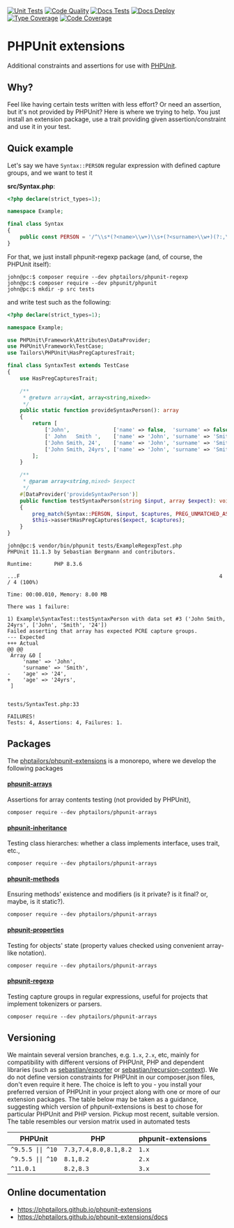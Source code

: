 [![Unit Tests](https://github.com/phptailors/phpunit-extensions/actions/workflows/unit_test.yml/badge.svg)](https://github.com/phptailors/phpunit-extensions/actions/workflows/unit_test.yml)
[![Code Quality](https://github.com/phptailors/phpunit-extensions/actions/workflows/code_quality.yml/badge.svg)](https://github.com/phptailors/phpunit-extensions/actions/workflows/code_quality.yml)
[![Docs Tests](https://github.com/phptailors/phpunit-extensions/actions/workflows/docs_test.yml/badge.svg)](https://github.com/phptailors/phpunit-extensions/actions/workflows/docs_test.yml)
[![Docs Deploy](https://github.com/phptailors/phpunit-extensions/actions/workflows/docs_deploy.yml/badge.svg)](https://github.com/phptailors/phpunit-extensions/actions/workflows/docs_deploy.yml)
[![Type Coverage](https://shepherd.dev/github/phptailors/phpunit-extensions/coverage.svg)](https://shepherd.dev/github/phptailors/phpunit-extensions)
[![Code Coverage](https://codecov.io/gh/phptailors/phpunit-extensions/branch/master/graph/badge.svg?token=D1RZ1XLBIC)](https://codecov.io/gh/phptailors/phpunit-extensions)

# PHPUnit extensions

Additional constraints and assertions for use with [PHPUnit](https://phpunit.de).

## Why?

Feel like having certain tests written with less effort? Or need an assertion, but it's not provided by PHPUnit? Here is where we trying to help. You just install an extension package, use a trait providing given assertion/constraint and use it in your test.

## Quick example

Let's say we have ``Syntax::PERSON`` regular expression with defined capture groups, and we want to test it

**src/Syntax.php**:

```php
<?php declare(strict_types=1);

namespace Example;

final class Syntax
{
    public const PERSON = '/^\\s*(?<name>\\w+)\\s+(?<surname>\\w+)(?:,\\s+(?<age>\\w+))?\\s*/';
}
```

For that, we just install phpunit-regexp package (and, of course, the PHPUnit itself):

```console
john@pc:$ composer require --dev phptailors/phpunit-regexp
john@pc:$ composer require --dev phpunit/phpunit
john@pc:$ mkdir -p src tests
```

and write test such as the following:

```php
<?php declare(strict_types=1);

namespace Example;

use PHPUnit\Framework\Attributes\DataProvider;
use PHPUnit\Framework\TestCase;
use Tailors\PHPUnit\HasPregCapturesTrait;

final class SyntaxTest extends TestCase
{
    use HasPregCapturesTrait;

    /**
     * @return array<int, array<string,mixed>>
     */
    public static function provideSyntaxPerson(): array
    {
        return [
            ['John',              ['name' => false,  'surname' => false,   'age' => false]],
            [' John   Smith ',    ['name' => 'John', 'surname' => 'Smith', 'age' => false]],
            ['John Smith, 24',    ['name' => 'John', 'surname' => 'Smith', 'age' => '24']],
            ['John Smith, 24yrs', ['name' => 'John', 'surname' => 'Smith', 'age' => '24']],
        ];
    }

    /**
     * @param array<string,mixed> $expect
     */
    #[DataProvider('provideSyntaxPerson')]
    public function testSyntaxPerson(string $input, array $expect): void
    {
        preg_match(Syntax::PERSON, $input, $captures, PREG_UNMATCHED_AS_NULL);
        $this->assertHasPregCaptures($expect, $captures);
    }
}
```

```console
john@pc:$ vendor/bin/phpunit tests/ExampleRegexpTest.php
PHPUnit 11.1.3 by Sebastian Bergmann and contributors.

Runtime:       PHP 8.3.6

...F                                                                4 / 4 (100%)

Time: 00:00.010, Memory: 8.00 MB

There was 1 failure:

1) Example\SyntaxTest::testSyntaxPerson with data set #3 ('John Smith, 24yrs', ['John', 'Smith', '24'])
Failed asserting that array has expected PCRE capture groups.
--- Expected
+++ Actual
@@ @@
 Array &0 [
     'name' => 'John',
     'surname' => 'Smith',
-    'age' => '24',
+    'age' => '24yrs',
 ]


tests/SyntaxTest.php:33

FAILURES!
Tests: 4, Assertions: 4, Failures: 1.
```



## Packages

The [phptailors/phpunit-extensions](https://github.com/phptailors/phpunit-extensions) is a monorepo, where we develop the following packages

#### [phpunit-arrays](https://packagist.org/packages/phptailors/phpunit-arrays)

Assertions for array contents testing (not provided by PHPUnit),

```shell
composer require --dev phptailors/phpunit-arrays
```

#### [phpunit-inheritance](https://packagist.org/packages/phptailors/phpunit-inheritance)

Testing class hierarches: whether a class implements interface, uses trait, etc.,

```shell
composer require --dev phptailors/phpunit-arrays
```

#### [phpunit-methods](https://packagist.org/packages/phptailors/phpunit-methods)

Ensuring methods' existence and modifiers (is it private? is it final? or, maybe, is it static?).

```shell
composer require --dev phptailors/phpunit-arrays
```

#### [phpunit-properties](https://packagist.org/packages/phptailors/phpunit-properties)

Testing for objects' state (property values checked using convenient array-like notation).

```shell
composer require --dev phptailors/phpunit-arrays
```

#### [phpunit-regexp](https://packagist.org/packages/phptailors/phpunit-regexp)

Testing capture groups in regular expressions, useful for projects that implement tokenizers or parsers.

```shell
composer require --dev phptailors/phpunit-arrays
```

## Versioning

We maintain several version branches, e.g. ``1.x``, ``2.x``, etc, mainly for compatibility with different versions of PHPUnit, PHP and dependent libraries (such as [sebastian/exporter](https://github.com/sebastianbergmann/exporter) or [sebastian/recursion-context](https://github.com/sebastianbergmann/recursion-context)). We do not define version constraints for PHPUnit in our composer.json files, don't even require it here. The choice is left to you - you install your preferred version of PHPUnit in your project along with one or more of our extension packages. The table below may be taken as a guidance, suggesting which version of phpunit-extensions is best to chose for particular PHPUnit and PHP version. Pickup most recent, suitable version. The table resembles our version matrix used in automated tests

|  PHPUnit            | PHP                     | phpunit-extensions |
| --------------------| ----------------------- | ------------------ |
| ``^9.5.5 \|\| ^10`` | ``7.3,7.4,8.0,8.1,8.2`` | ``1.x ``           |
| ``^9.5.5 \|\| ^10`` | ``8.1,8.2``             | ``2.x``            |
| ``^11.0.1``         | ``8.2,8.3``             | ``3.x``            |


## Online documentation

- https://phptailors.github.io/phpunit-extensions
- https://phptailors.github.io/phpunit-extensions/docs
